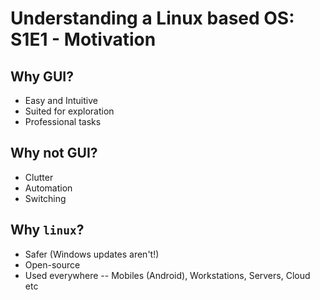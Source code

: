 # Understanding a Linux based OS:  S1E1 - Motivation

## Why GUI?
- Easy and Intuitive   
- Suited for exploration
- Professional tasks

## Why **not** GUI?
- Clutter
- Automation <!--Show the example of copying-->
- Switching

## Why `linux`?
- Safer (Windows updates aren't!)
- Open-source
- Used everywhere -- Mobiles (Android), Workstations, Servers, Cloud etc